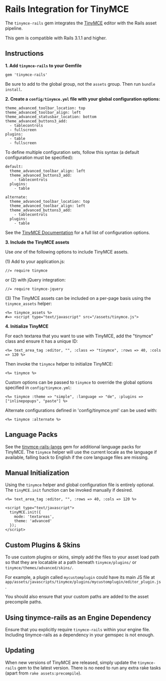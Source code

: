 Rails Integration for TinyMCE
=================================

The `tinymce-rails` gem integrates the [TinyMCE](http://www.tinymce.com/) editor with the Rails asset pipeline.

This gem is compatible with Rails 3.1.1 and higher.


Instructions
------------

**1. Add `tinymce-rails` to your Gemfile**

    gem 'tinymce-rails'

Be sure to add to the global group, not the `assets` group. Then run `bundle install`.


**2. Create a `config/tinymce.yml` file with your global configuration options:**

    theme_advanced_toolbar_location: top
    theme_advanced_toolbar_align: left
    theme_advanced_statusbar_location: bottom
    theme_advanced_buttons3_add:
      - tablecontrols
      - fullscreen
    plugins:
      - table
      - fullscreen

To define multiple configuration sets, follow this syntax (a default configuration must be specified):

    default:
      theme_advanced_toolbar_align: left
      theme_advanced_buttons3_add:
        - tablecontrols
      plugins:
        - table
    
    alternate:
      theme_advanced_toolbar_location: top
      theme_advanced_toolbar_align: left
      theme_advanced_buttons3_add:
        - tablecontrols
      plugins:
        - table

See the [TinyMCE Documentation](http://www.tinymce.com/wiki.php/Configuration) for a full list of configuration options.


**3. Include the TinyMCE assets**

Use *one* of the following options to include TinyMCE assets.

(1) Add to your application.js:

    //= require tinymce

or (2) with jQuery integration:

    //= require tinymce-jquery

(3) The TinyMCE assets can be included on a per-page basis using the `tinymce_assets` helper:

    <%= tinymce_assets %>
    #=> <script type="text/javascript" src="/assets/tinymce.js">


**4. Initialize TinyMCE**

For each textarea that you want to use with TinyMCE, add the "tinymce" class and ensure it has a unique ID:

    <%= text_area_tag :editor, "", :class => "tinymce", :rows => 40, :cols => 120 %>

Then invoke the `tinymce` helper to initialize TinyMCE:

    <%= tinymce %>

Custom options can be passed to `tinymce` to override the global options specified in `config/tinymce.yml`:

    <%= tinymce :theme => "simple", :language => "de", :plugins => ["inlinepopups", "paste"] %>

Alternate configurations defined in 'config/tinymce.yml' can be used with:

    <%= tinymce :alternate %>


Language Packs
--------------

See the [tinymce-rails-langs](https://github.com/spohlenz/tinymce-rails-langs) gem for additional language packs for TinyMCE. The `tinymce` helper will use the current locale as the language if available, falling back to English if the core language files are missing.


Manual Initialization
---------------------

Using the `tinymce` helper and global configuration file is entirely optional. The `tinyMCE.init` function can be invoked manually if desired.

    <%= text_area_tag :editor, "", :rows => 40, :cols => 120 %>

    <script type="text/javascript">
      tinyMCE.init({
        mode: 'textareas',
        theme: 'advanced'
      });
    </script>


Custom Plugins & Skins
----------------------

To use custom plugins or skins, simply add the files to your asset load path so that they are locatable at a path beneath `tinymce/plugins/` or `tinymce/themes/advanced/skins/`.

For example, a plugin called `mycustomplugin` could have its main JS file at `app/assets/javascripts/tinymce/plugins/mycustomplugin/editor_plugin.js`.

You should also ensure that your custom paths are added to the asset precompile paths.


Using tinymce-rails as an Engine Dependency
-------------------------------------------

Ensure that you explicitly require `tinymce-rails` within your engine file. Including tinymce-rails as a dependency in your gemspec is not enough.


Updating
--------

When new versions of TinyMCE are released, simply update the `tinymce-rails` gem to the latest version. There is no need to run any extra rake tasks (apart from `rake assets:precompile`).
